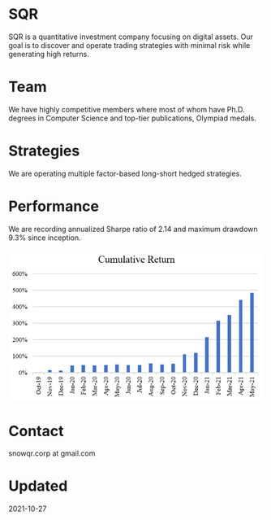 # SQR
SQR is a quantitative investment company focusing on digital assets. Our goal is to discover and operate trading strategies with minimal risk while generating high returns.

# Team
We have highly competitive members where most of whom have Ph.D. degrees in Computer Science and top-tier publications, Olympiad medals. 

# Strategies
We are operating multiple factor-based long-short hedged strategies.

# Performance
We are recording annualized Sharpe ratio of 2.14 and maximum drawdown 9.3% since inception.

![logo](./images/cumret.png)

# Contact
snowqr.corp at gmail.com

# Updated
2021-10-27

